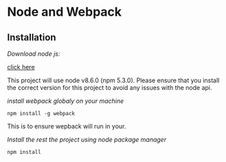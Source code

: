 # Node and Webpack

## Installation
 *Download node js:*
 
 [click here](https://nodejs.org/en/download/)
 
 This project will use node v8.6.0 (npm 5.3.0). Please ensure that you install the correct version for this project to avoid any issues with the node api.

 *install webpack globaly on your machine* 

 `npm install -g webpack`

 This is to ensure wepback will run in your. 

 *Install the rest the project using node package manager*

 `npm install`
  
  